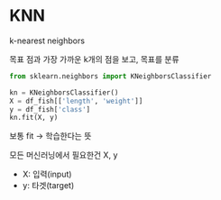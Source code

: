 # KNN
k-nearest neighbors

목표 점과 가장 가까운 k개의 점을 보고, 목표를 분류

```py
from sklearn.neighbors import KNeighborsClassifier

kn = KNeighborsClassifier()
X = df_fish[['length', 'weight']]
y = df_fish['class']
kn.fit(X, y)
```
보통 fit -> 학습한다는 뜻

모든 머신러닝에서 필요한건 X, y

- X: 입력(input)
- y: 타겟(target)
